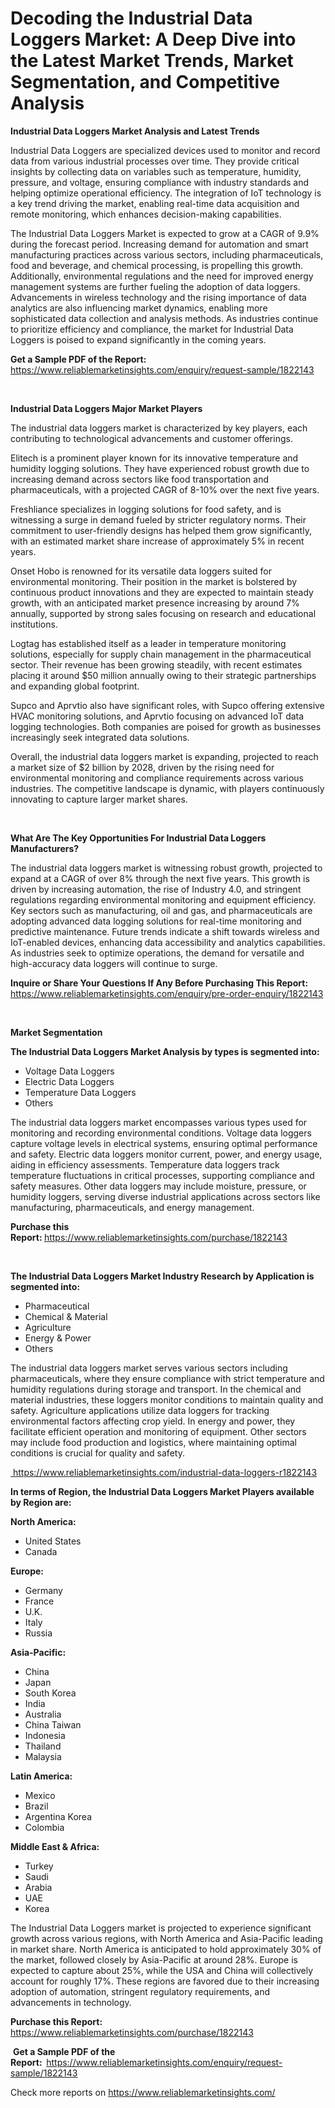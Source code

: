 <p><h1>Decoding the Industrial Data Loggers Market: A Deep Dive into the Latest Market Trends, Market Segmentation, and Competitive Analysis</h1></p><p><strong>Industrial Data Loggers Market Analysis and Latest Trends</strong></p>
<p><p>Industrial Data Loggers are specialized devices used to monitor and record data from various industrial processes over time. They provide critical insights by collecting data on variables such as temperature, humidity, pressure, and voltage, ensuring compliance with industry standards and helping optimize operational efficiency. The integration of IoT technology is a key trend driving the market, enabling real-time data acquisition and remote monitoring, which enhances decision-making capabilities.</p><p>The Industrial Data Loggers Market is expected to grow at a CAGR of 9.9% during the forecast period. Increasing demand for automation and smart manufacturing practices across various sectors, including pharmaceuticals, food and beverage, and chemical processing, is propelling this growth. Additionally, environmental regulations and the need for improved energy management systems are further fueling the adoption of data loggers. Advancements in wireless technology and the rising importance of data analytics are also influencing market dynamics, enabling more sophisticated data collection and analysis methods. As industries continue to prioritize efficiency and compliance, the market for Industrial Data Loggers is poised to expand significantly in the coming years.</p></p>
<p><strong>Get a Sample PDF of the Report:&nbsp;</strong> <a href="https://www.reliablemarketinsights.com/enquiry/request-sample/1822143?utm_campaign=2112&utm_medium=2&utm_source=Github&utm_content=ia&utm_term=10022025&utm_id=industrial-data-loggers">https://www.reliablemarketinsights.com/enquiry/request-sample/1822143</a></p>
<p>&nbsp;</p>
<p><strong>Industrial Data Loggers Major Market Players</strong></p>
<p><p>The industrial data loggers market is characterized by key players, each contributing to technological advancements and customer offerings. </p><p>Elitech is a prominent player known for its innovative temperature and humidity logging solutions. They have experienced robust growth due to increasing demand across sectors like food transportation and pharmaceuticals, with a projected CAGR of 8-10% over the next five years. </p><p>Freshliance specializes in logging solutions for food safety, and is witnessing a surge in demand fueled by stricter regulatory norms. Their commitment to user-friendly designs has helped them grow significantly, with an estimated market share increase of approximately 5% in recent years.</p><p>Onset Hobo is renowned for its versatile data loggers suited for environmental monitoring. Their position in the market is bolstered by continuous product innovations and they are expected to maintain steady growth, with an anticipated market presence increasing by around 7% annually, supported by strong sales focusing on research and educational institutions.</p><p>Logtag has established itself as a leader in temperature monitoring solutions, especially for supply chain management in the pharmaceutical sector. Their revenue has been growing steadily, with recent estimates placing it around $50 million annually owing to their strategic partnerships and expanding global footprint.</p><p>Supco and Aprvtio also have significant roles, with Supco offering extensive HVAC monitoring solutions, and Aprvtio focusing on advanced IoT data logging technologies. Both companies are poised for growth as businesses increasingly seek integrated data solutions.</p><p>Overall, the industrial data loggers market is expanding, projected to reach a market size of $2 billion by 2028, driven by the rising need for environmental monitoring and compliance requirements across various industries. The competitive landscape is dynamic, with players continuously innovating to capture larger market shares.</p></p>
<p>&nbsp;</p>
<p><strong>What Are The Key Opportunities For Industrial Data Loggers Manufacturers?</strong></p>
<p><p>The industrial data loggers market is witnessing robust growth, projected to expand at a CAGR of over 8% through the next five years. This growth is driven by increasing automation, the rise of Industry 4.0, and stringent regulations regarding environmental monitoring and equipment efficiency. Key sectors such as manufacturing, oil and gas, and pharmaceuticals are adopting advanced data logging solutions for real-time monitoring and predictive maintenance. Future trends indicate a shift towards wireless and IoT-enabled devices, enhancing data accessibility and analytics capabilities. As industries seek to optimize operations, the demand for versatile and high-accuracy data loggers will continue to surge.</p></p>
<p><strong>Inquire or Share Your Questions If Any Before Purchasing This Report:</strong> <a href="https://www.reliablemarketinsights.com/enquiry/pre-order-enquiry/1822143?utm_campaign=2112&utm_medium=2&utm_source=Github&utm_content=ia&utm_term=10022025&utm_id=industrial-data-loggers">https://www.reliablemarketinsights.com/enquiry/pre-order-enquiry/1822143</a></p>
<p>&nbsp;</p>
<p><strong>Market Segmentation</strong></p>
<p><strong>The Industrial Data Loggers Market Analysis by types is segmented into:</strong></p>
<p><ul><li>Voltage Data Loggers</li><li>Electric Data Loggers</li><li>Temperature Data Loggers</li><li>Others</li></ul></p>
<p><p>The industrial data loggers market encompasses various types used for monitoring and recording environmental conditions. Voltage data loggers capture voltage levels in electrical systems, ensuring optimal performance and safety. Electric data loggers monitor current, power, and energy usage, aiding in efficiency assessments. Temperature data loggers track temperature fluctuations in critical processes, supporting compliance and safety measures. Other data loggers may include moisture, pressure, or humidity loggers, serving diverse industrial applications across sectors like manufacturing, pharmaceuticals, and energy management.</p></p>
<p><strong>Purchase this Report:&nbsp;</strong><a href="https://www.reliablemarketinsights.com/purchase/1822143?utm_campaign=2112&utm_medium=2&utm_source=Github&utm_content=ia&utm_term=10022025&utm_id=industrial-data-loggers">https://www.reliablemarketinsights.com/purchase/1822143</a></p>
<p>&nbsp;</p>
<p><strong>The Industrial Data Loggers Market Industry Research by Application is segmented into:</strong></p>
<p><ul><li>Pharmaceutical</li><li>Chemical & Material</li><li>Agriculture</li><li>Energy & Power</li><li>Others</li></ul></p>
<p><p>The industrial data loggers market serves various sectors including pharmaceuticals, where they ensure compliance with strict temperature and humidity regulations during storage and transport. In the chemical and material industries, these loggers monitor conditions to maintain quality and safety. Agriculture applications utilize data loggers for tracking environmental factors affecting crop yield. In energy and power, they facilitate efficient operation and monitoring of equipment. Other sectors may include food production and logistics, where maintaining optimal conditions is crucial for quality and safety.</p></p>
<p><a href="https://www.reliablemarketinsights.com/industrial-data-loggers-r1822143?utm_campaign=2112&utm_medium=2&utm_source=Github&utm_content=ia&utm_term=10022025&utm_id=industrial-data-loggers">&nbsp;https://www.reliablemarketinsights.com/industrial-data-loggers-r1822143</a></p>
<p><strong>In terms of Region, the Industrial Data Loggers Market Players available by Region are:</strong></p>
<p>
    <p> <strong> North America: </strong>
        <ul>
            <li>United States</li>
            <li>Canada</li>
        </ul>
        </p> 
    <p> <strong> Europe: </strong>
        <ul>
            <li>Germany</li>
            <li>France</li>
            <li>U.K.</li>
            <li>Italy</li>
            <li>Russia</li>
        </ul>
        </p> 
    <p> <strong> Asia-Pacific: </strong>
        <ul>
            <li>China</li>
            <li>Japan</li>
            <li>South Korea</li>
            <li>India</li>
            <li>Australia</li>
            <li>China Taiwan</li>
            <li>Indonesia</li>
            <li>Thailand</li>
            <li>Malaysia</li>
        </ul>
        </p> 
    <p> <strong> Latin America: </strong>
        <ul>
            <li>Mexico</li>
            <li>Brazil</li>
            <li>Argentina Korea</li>
            <li>Colombia</li>
        </ul>
        </p> 
    <p> <strong> Middle East & Africa: </strong>
        <ul>
            <li>Turkey</li>
            <li>Saudi</li>
            <li>Arabia</li>
            <li>UAE</li>
            <li>Korea</li>
        </ul>
    </p>
    </p>
<p><p>The Industrial Data Loggers market is projected to experience significant growth across various regions, with North America and Asia-Pacific leading in market share. North America is anticipated to hold approximately 30% of the market, followed closely by Asia-Pacific at around 28%. Europe is expected to capture about 25%, while the USA and China will collectively account for roughly 17%. These regions are favored due to their increasing adoption of automation, stringent regulatory requirements, and advancements in technology.</p></p>
<p><strong>Purchase this Report: </strong><a href="https://www.reliablemarketinsights.com/purchase/1822143?utm_campaign=2112&utm_medium=2&utm_source=Github&utm_content=ia&utm_term=10022025&utm_id=industrial-data-loggers">https://www.reliablemarketinsights.com/purchase/1822143</a></p>
<p>&nbsp;<strong>Get a Sample PDF of the Report:&nbsp;&nbsp;</strong><a href="https://www.reliablemarketinsights.com/enquiry/request-sample/1822143?utm_campaign=2112&utm_medium=2&utm_source=Github&utm_content=ia&utm_term=10022025&utm_id=industrial-data-loggers">https://www.reliablemarketinsights.com/enquiry/request-sample/1822143</a></p>
<p><strong></strong></p>
<p>Check more reports on <a href="https://www.reliablemarketinsights.com/?utm_campaign=2112&utm_medium=2&utm_source=Github&utm_content=ia&utm_term=10022025&utm_id=industrial-data-loggers">https://www.reliablemarketinsights.com/</a></p>
